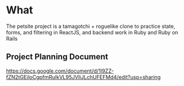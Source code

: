 # What

The petsite project is a tamagotchi + roguelike clone to practice state, forms, and filtering in ReactJS, and backend work in Ruby and Ruby on Rails

## Project Planning Document
https://docs.google.com/document/d/1l9ZZ-fZN2tGEjloCgpfmRulkVL95JVIiJLchUFEFMd4/edit?usp=sharing
